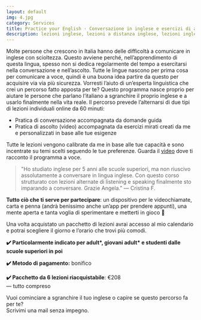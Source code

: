```yaml
---
layout: default
img: 4.jpg
category: Services
title: Practice your English · Conversazione in inglese e esercizi di ascolto &#129336;
description: lezioni inglese, lezioni a distanza inglese, lezioni inglese treviso, lezioni inglese individuali, inglese conversazione, inglese ascolto, lezioni inglese online
---
```

<p>
Molte persone che crescono in Italia hanno delle difficoltà a comunicare in inglese con scioltezza. Questo avviene perché, nell’apprendimento di questa lingua, spesso non si dedica regolarmente del tempo a esercitarsi nella conversazione e nell’ascolto. Tutte le lingue nascono per prima cosa per comunicare a voce, quindi è una buona idea partire da questo per acquisire via via più sicurezza. Vorresti l’aiuto di un’esperta linguistica che crei un percorso fatto apposta per te? Questo programma nasce proprio per aiutare le persone che parlano l’italiano a sgranchire il proprio inglese e a usarlo finalmente nella vita reale. Il percorso prevede l’alternarsi di due tipi di lezioni individuali online da 60 minuti:
</p>
<ul type="disc">    
    <li>Pratica di conversazione accompagnata da domande guida</li>
    <li>Pratica di ascolto (video) accompagnata da esercizi mirati creati da me e personalizzati in base alle tue esigenze</li>
</ul>
<p>
Tutte le lezioni vengono calibrate da me in base alle tue capacità e sono incentrate su temi scelti seguendo le tue preferenze. Guarda il <a href="https://www.youtube.com/watch?v=BRurCZQJ2YI">video</a> dove ti racconto il programma a voce.
</p>
<blockquote>
"Ho studiato inglese per 5 anni alle scuole superiori, ma non riuscivo assolutamente a conversare in lingua inglese. Con questo corso strutturato con lezioni alternate di listening e speaking finalmente sto imparando a conversare. Grazie Angela."
— Cristina F.
</blockquote>
<p>
<strong>Tutto ciò che ti serve per partecipare</strong>: un dispositivo per le videochiamate, carta e penna (andrà benissimo anche un’app per prendere appunti), una mente aperta e tanta voglia di sperimentare e metterti in gioco 🌌
</p>
<p>
Una volta acquistato un pacchetto di lezioni avrai accesso al mio calendario e potrai scegliere il giorno e l’orario che trovi più comodi.
</p>
<p>
<strong>✔️ Particolarmente indicato per adult*, giovani adult* e studenti dalle scuole superiori in poi</strong>
</p>
<p>
<strong>✔️ Metodo di pagamento:</strong> bonifico
</p>
<p>
<strong>✔️ Pacchetto da 6 lezioni riacquistabile</strong>: €208
<br>
— tutto compreso
</p>
<p>
Vuoi cominciare a sgranchire il tuo inglese o capire se questo percorso fa per te? 
<br>
Scrivimi una mail senza impegno.
</p>
